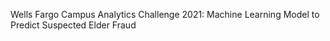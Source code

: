 
Wells Fargo Campus Analytics Challenge 2021: Machine Learning Model to Predict Suspected Elder Fraud

